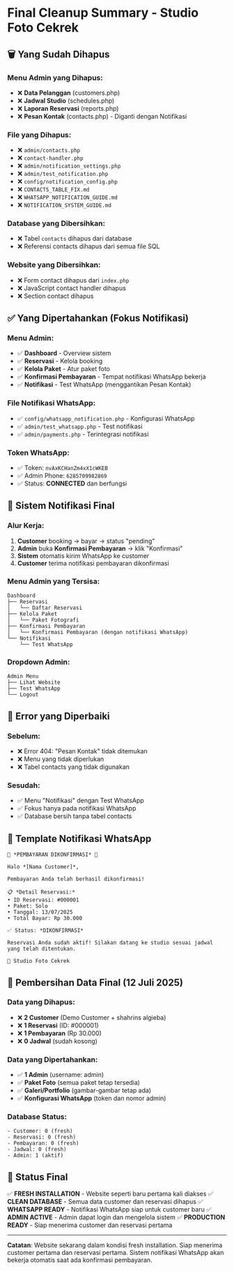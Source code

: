 # Final Cleanup Summary - Studio Foto Cekrek

## 🗑️ Yang Sudah Dihapus

### Menu Admin yang Dihapus:
- ❌ **Data Pelanggan** (customers.php)
- ❌ **Jadwal Studio** (schedules.php)
- ❌ **Laporan Reservasi** (reports.php)
- ❌ **Pesan Kontak** (contacts.php) - Diganti dengan Notifikasi

### File yang Dihapus:
- ❌ `admin/contacts.php`
- ❌ `contact-handler.php`
- ❌ `admin/notification_settings.php`
- ❌ `admin/test_notification.php`
- ❌ `config/notification_config.php`
- ❌ `CONTACTS_TABLE_FIX.md`
- ❌ `WHATSAPP_NOTIFICATION_GUIDE.md`
- ❌ `NOTIFICATION_SYSTEM_GUIDE.md`

### Database yang Dibersihkan:
- ❌ Tabel `contacts` dihapus dari database
- ❌ Referensi contacts dihapus dari semua file SQL

### Website yang Dibersihkan:
- ❌ Form contact dihapus dari `index.php`
- ❌ JavaScript contact handler dihapus
- ❌ Section contact dihapus

## ✅ Yang Dipertahankan (Fokus Notifikasi)

### Menu Admin:
- ✅ **Dashboard** - Overview sistem
- ✅ **Reservasi** - Kelola booking
- ✅ **Kelola Paket** - Atur paket foto
- ✅ **Konfirmasi Pembayaran** - Tempat notifikasi WhatsApp bekerja
- ✅ **Notifikasi** - Test WhatsApp (menggantikan Pesan Kontak)

### File Notifikasi WhatsApp:
- ✅ `config/whatsapp_notification.php` - Konfigurasi WhatsApp
- ✅ `admin/test_whatsapp.php` - Test notifikasi
- ✅ `admin/payments.php` - Terintegrasi notifikasi

### Token WhatsApp:
- ✅ Token: `nvAxKCHanZm4xX1cWKEB`
- ✅ Admin Phone: `6285709982869`
- ✅ Status: **CONNECTED** dan berfungsi

## 🎯 Sistem Notifikasi Final

### Alur Kerja:
1. **Customer** booking → bayar → status "pending"
2. **Admin** buka **Konfirmasi Pembayaran** → klik "Konfirmasi"
3. **Sistem** otomatis kirim WhatsApp ke customer
4. **Customer** terima notifikasi pembayaran dikonfirmasi

### Menu Admin yang Tersisa:
```
Dashboard
├── Reservasi
│   └── Daftar Reservasi
├── Kelola Paket
│   └── Paket Fotografi
├── Konfirmasi Pembayaran
│   └── Konfirmasi Pembayaran (dengan notifikasi WhatsApp)
└── Notifikasi
    └── Test WhatsApp
```

### Dropdown Admin:
```
Admin Menu
├── Lihat Website
├── Test WhatsApp
└── Logout
```

## 🔧 Error yang Diperbaiki

### Sebelum:
- ❌ Error 404: "Pesan Kontak" tidak ditemukan
- ❌ Menu yang tidak diperlukan
- ❌ Tabel contacts yang tidak digunakan

### Sesudah:
- ✅ Menu "Notifikasi" dengan Test WhatsApp
- ✅ Fokus hanya pada notifikasi WhatsApp
- ✅ Database bersih tanpa tabel contacts

## 📱 Template Notifikasi WhatsApp

```
🎉 *PEMBAYARAN DIKONFIRMASI* 🎉

Halo *[Nama Customer]*,

Pembayaran Anda telah berhasil dikonfirmasi!

📋 *Detail Reservasi:*
• ID Reservasi: #000001
• Paket: Solo
• Tanggal: 13/07/2025
• Total Bayar: Rp 30.000

✅ Status: *DIKONFIRMASI*

Reservasi Anda sudah aktif! Silakan datang ke studio sesuai jadwal yang telah ditentukan.

📸 Studio Foto Cekrek
```

## 🧹 Pembersihan Data Final (12 Juli 2025)

### Data yang Dihapus:
- ❌ **2 Customer** (Demo Customer + shahrins algieba)
- ❌ **1 Reservasi** (ID: #000001)
- ❌ **1 Pembayaran** (Rp 30.000)
- ❌ **0 Jadwal** (sudah kosong)

### Data yang Dipertahankan:
- ✅ **1 Admin** (username: admin)
- ✅ **Paket Foto** (semua paket tetap tersedia)
- ✅ **Galeri/Portfolio** (gambar-gambar tetap ada)
- ✅ **Konfigurasi WhatsApp** (token dan nomor admin)

### Database Status:
```
- Customer: 0 (fresh)
- Reservasi: 0 (fresh)
- Pembayaran: 0 (fresh)
- Jadwal: 0 (fresh)
- Admin: 1 (aktif)
```

## 🎉 Status Final

✅ **FRESH INSTALLATION** - Website seperti baru pertama kali diakses
✅ **CLEAN DATABASE** - Semua data customer dan reservasi dihapus
✅ **WHATSAPP READY** - Notifikasi WhatsApp siap untuk customer baru
✅ **ADMIN ACTIVE** - Admin dapat login dan mengelola sistem
✅ **PRODUCTION READY** - Siap menerima customer dan reservasi pertama

---

**Catatan**: Website sekarang dalam kondisi fresh installation. Siap menerima customer pertama dan reservasi pertama. Sistem notifikasi WhatsApp akan bekerja otomatis saat ada konfirmasi pembayaran.
